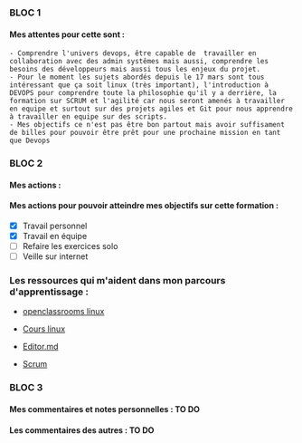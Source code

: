 ### BLOC 1

#### Mes attentes pour cette sont :
    - Comprendre l'univers devops, être capable de  travailler en collaboration avec des admin systêmes mais aussi, comprendre les besoins des développeurs mais aussi tous les enjeux du projet.
    - Pour le moment les sujets abordés depuis le 17 mars sont tous intéressant que ça soit linux (très important), l'introduction à DEVOPS pour comprendre toute la philosophie qu'il y a derrière, la formation sur SCRUM et l'agilité car nous seront amenés à travailler en equipe et surtout sur des projets agiles et Git pour nous apprendre à travailler en equipe sur des scripts.
    - Mes objectifs ce n'est pas être bon partout mais avoir suffisament de billes pour pouvoir être prêt pour une prochaine mission en tant que Devops


### BLOC 2

#### Mes actions :
#### Mes actions pour pouvoir atteindre mes objectifs sur cette formation :
- [x] Travail personnel
- [x] Travail en équipe
- [ ] Refaire les exercices solo
- [ ] Veille sur internet

### Les ressources qui  m'aident dans mon parcours d'apprentissage :

- [openclassrooms linux](https://openclassrooms.com/fr/courses/43538-reprenez-le-controle-a-laide-de-linux/)

- [Cours linux](https://raspberry-pi.fr/decouvrir-linux-cours-introduction-debutants/)

- [Editor.md](https://pandao.github.io/editor.md/en.html)

- [Scrum](https://www.youtube.com/watch?v=kZx_vrMZxGk)


### BLOC 3

#### Mes commentaires et notes personnelles : TO DO

#### Les commentaires des autres : TO DO